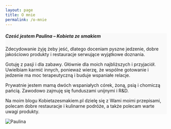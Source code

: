 ```yaml
---
layout: page
title: O mnie
permalink: /o-mnie
---
```


<div class="row justify-content-between">
<div class="col-md-8 pr-5" style="background-color: #f9f9f9;
    background-image: url({{site.baseurl}}/assets/images/strawberries-2563395_1920-1500x1000.jpg);
    background-repeat: no-repeat;
    background-position: 50% 0%;
    background-attachment: fixed;">

<h5>Cześć jestem Paulina – Kobieta ze smakiem</h5>

<p>Zdecydowanie żyję żeby jeść, dlatego doceniam pyszne jedzenie, dobre jakościowo produkty i  restauracje serwujące wyjątkowe doznania.</p>

<p>Gotuję z pasji i dla zabawy. Głównie dla moich najbliższych i przyjaciół. Uwielbiam karmić innych, ponieważ wierzę, że wspólne gotowanie i jedzenie ma moc terapeutyczną i buduje wspaniałe relacje.</p>

<p>Prywatnie jestem mamą dwóch wspaniałych córek, żoną, psią i chomiczą pańcią. Zawodowo zajmuję się funduszami unijnymi i R&D.</p>

<p>Na moim blogu Kobietazesmakiem.pl dzielę się z Wami moimi przepisami, polecam dobre restauracje i kulinarne podróże, a także polecam warte uwagi produkty.</p>
</div>

<div class="col-md-4">

<div class="sticky-top sticky-top-80">
<img class="shadow-lg" src="{{site.baseurl}}/assets/images/paulina.jpg" alt="Paulina" />
</div>
</div>
</div>
